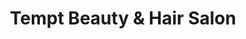 ---
title: "Tempt Beauty & Hair Salon"
url: /dymchurch/tempt-beauty-and-hair-salon/
shop: hairdresser
---